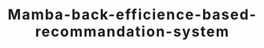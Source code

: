 

<h1 align='center' style="text-align:center; font-weight:bold; font-size:2.0em;letter-spacing:2.0px;">
              Mamba-back-efficience-based-recommandation-system</h1>   
